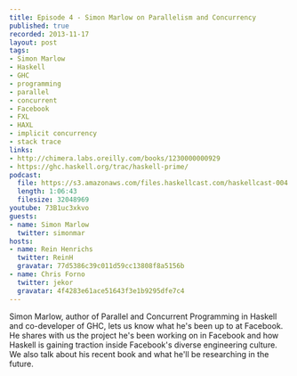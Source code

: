 ```yaml
--- 
title: Episode 4 - Simon Marlow on Parallelism and Concurrency
published: true
recorded: 2013-11-17
layout: post
tags:
- Simon Marlow
- Haskell
- GHC
- programming
- parallel
- concurrent
- Facebook
- FXL
- HAXL
- implicit concurrency
- stack trace
links:
- http://chimera.labs.oreilly.com/books/1230000000929
- https://ghc.haskell.org/trac/haskell-prime/
podcast:
  file: https://s3.amazonaws.com/files.haskellcast.com/haskellcast-004.mp3
  length: 1:06:43
  filesize: 32048969
youtube: 73B1uc3xkvo
guests:
- name: Simon Marlow
  twitter: simonmar
hosts:
- name: Rein Henrichs
  twitter: ReinH
  gravatar: 77d5386c39c011d59cc13808f8a5156b
- name: Chris Forno
  twitter: jekor
  gravatar: 4f4283e61ace51643f3e1b9295dfe7c4
---
```

Simon Marlow, author of Parallel and Concurrent Programming in Haskell and co-developer of GHC, lets us know what he's been up to at Facebook. He shares with us the project he's been working on in Facebook and how Haskell is gaining traction inside Facebook's diverse engineering culture. We also talk about his recent book and what he'll be researching in the future.
